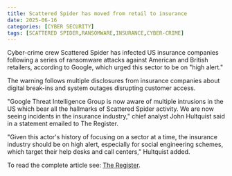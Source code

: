 ```yaml
---
title: Scattered Spider has moved from retail to insurance
date: 2025-06-16
categories: [CYBER SECURITY]
tags: [SCATTERED SPIDER,RANSOMWARE,INSURANCE,CYBER-CRIME]
---
```


Cyber-crime crew Scattered Spider has infected US insurance companies following a series of ransomware attacks against American and British retailers, according to Google, which urged this sector to be on "high alert."

The warning follows multiple disclosures from insurance companies about digital break-ins and system outages disrupting customer access.

"Google Threat Intelligence Group is now aware of multiple intrusions in the US which bear all the hallmarks of Scattered Spider activity. We are now seeing incidents in the insurance industry," chief analyst John Hultquist said in a statement emailed to The Register.

"Given this actor's history of focusing on a sector at a time, the insurance industry should be on high alert, especially for social engineering schemes, which target their help desks and call centers," Hultquist added.

To read the complete article see: [The Register](https://www.theregister.com/2025/06/16/scattered_spider_targets_insurance_firms/).